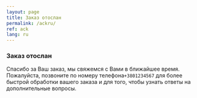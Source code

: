 ```yaml
---
layout: page
title: Заказ отослан
permalink: /ackru/
ref: ack
lang: ru
---
```


<h3>Заказ отослан</h3>

Спасибо за Ваш заказ, мы свяжемся с Вами в ближайшее время. Пожалуйста, позвоните по номеру телефона<code>+3801234567</code> для более быстрой обработки вашего заказа и для того, чтобы узнать ответы на дополнительные вопросы.